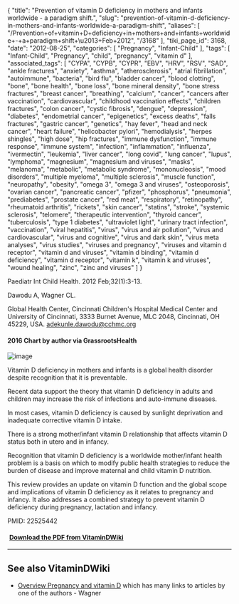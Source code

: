 {
    "title": "Prevention of vitamin D deficiency in mothers and infants worldwide - a paradigm shift.",
    "slug": "prevention-of-vitamin-d-deficiency-in-mothers-and-infants-worldwide-a-paradigm-shift",
    "aliases": [
        "/Prevention+of+vitamin+D+deficiency+in+mothers+and+infants+worldwide+-+a+paradigm+shift+\u2013+Feb+2012",
        "/3168"
    ],
    "tiki_page_id": 3168,
    "date": "2012-08-25",
    "categories": [
        "Pregnancy",
        "Infant-Child"
    ],
    "tags": [
        "Infant-Child",
        "Pregnancy",
        "child",
        "pregnancy",
        "vitamin d"
    ],
    "associated_tags": [
        "CYPA",
        "CYPB",
        "CYPR",
        "EBV",
        "HRV",
        "RSV",
        "SAD",
        "ankle fractures",
        "anxiety",
        "asthma",
        "atherosclerosis",
        "atrial fibrillation",
        "autoimmune",
        "bacteria",
        "bird flu",
        "bladder cancer",
        "blood clotting",
        "bone",
        "bone health",
        "bone loss",
        "bone mineral density",
        "bone stress fractures",
        "breast cancer",
        "breathing",
        "calcium",
        "cancer",
        "cancers after vaccination",
        "cardiovascular",
        "childhood vaccination effects",
        "children fractures",
        "colon cancer",
        "cystic fibrosis",
        "dengue",
        "depression",
        "diabetes",
        "endometrial cancer",
        "epigenetics",
        "excess deaths",
        "falls fractures",
        "gastric cancer",
        "genetics",
        "hay fever",
        "head and neck cancer",
        "heart failure",
        "helicobacter pylori",
        "hemodialysis",
        "herpes shingles",
        "high dose",
        "hip fractures",
        "immune dysfunction",
        "immune response",
        "immune system",
        "infection",
        "inflammation",
        "influenza",
        "ivermectin",
        "leukemia",
        "liver cancer",
        "long covid",
        "lung cancer",
        "lupus",
        "lymphoma",
        "magnesium",
        "magnesium and viruses",
        "masks",
        "melanoma",
        "metabolic",
        "metabolic syndrome",
        "mononucleosis",
        "mood disorders",
        "multiple myeloma",
        "multiple sclerosis",
        "muscle function",
        "neuropathy",
        "obesity",
        "omega 3",
        "omega 3 and viruses",
        "osteoporosis",
        "ovarian cancer",
        "pancreatic cancer",
        "pfizer",
        "phosphorus",
        "pneumonia",
        "prediabetes",
        "prostate cancer",
        "red meat",
        "respiratory",
        "retinopathy",
        "rheumatoid arthritis",
        "rickets",
        "skin cancer",
        "statins",
        "stroke",
        "systemic sclerosis",
        "telomere",
        "therapeutic intervention",
        "thyroid cancer",
        "tuberculosis",
        "type 1 diabetes",
        "ultraviolet light",
        "urinary tract infection",
        "vaccination",
        "viral hepatitis",
        "virus",
        "virus and air pollution",
        "virus and cardiovascular",
        "virus and cognitive",
        "virus and dark skin",
        "virus meta analyses",
        "virus studies",
        "viruses and pregnancy",
        "viruses and vitamin d receptor",
        "vitamin d and viruses",
        "vitamin d binding",
        "vitamin d deficiency",
        "vitamin d receptor",
        "vitamin k",
        "vitamin k and viruses",
        "wound healing",
        "zinc",
        "zinc and viruses"
    ]
}


Paediatr Int Child Health. 2012 Feb;32(1):3-13.

Dawodu A, Wagner CL.

Global Health Center, Cincinnati Children's Hospital Medical Center and University of Cincinnati, 3333 Burnet Avenue, MLC 2048, Cincinnati, OH 45229, USA. adekunle.dawodu@cchmc.org

#### 2016 Chart by author via GrassrootsHealth

<img src="/attachments/d3.mock.jpg" alt="image">

Vitamin D deficiency in mothers and infants is a global health disorder despite recognition that it is preventable. 

Recent data support the theory that vitamin D deficiency in adults and children may increase the risk of infections and auto-immune diseases. 

In most cases, vitamin D deficiency is caused by sunlight deprivation and inadequate corrective vitamin D intake. 

There is a strong mother/infant vitamin D relationship that affects vitamin D status both in utero and in infancy. 

Recognition that vitamin D deficiency is a worldwide mother/infant health problem is a basis on which to modify public health strategies to reduce the burden of disease and improve maternal and child vitamin D nutrition. 

This review provides an update on vitamin D function and the global scope and implications of vitamin D deficiency as it relates to pregnancy and infancy. It also addresses a combined strategy to prevent vitamin D deficiency during pregnancy, lactation and infancy.

PMID: 22525442

#### <i class="fas fa-file-pdf" style="margin-right: 0.3em;"></i><a href="https://d378j1rmrlek7x.cloudfront.net/attachments/pdf/prevention-of-vitamin-d-deficiency-in-mothers-and-infants-worldwide---a-paradigm-shift.pdf">Download the PDF from VitaminDWiki</a>

---

## See also VitaminDWiki

* [Overview Pregnancy and vitamin D](/tags/overview-pregnancy-and-vitamin-d.html) which has many links to articles by one of the authors - Wagner